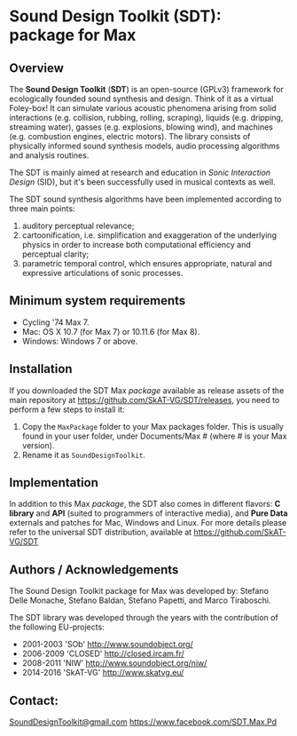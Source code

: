 ﻿# Sound Design Toolkit (SDT): package for Max


## Overview
The **Sound Design Toolkit** (**SDT**) is an open-source (GPLv3) framework for
ecologically founded sound synthesis and design. Think of it as a virtual
Foley-box!
It can simulate various acoustic phenomena arising from solid interactions
(e.g. collision, rubbing, rolling, scraping), liquids (e.g. dripping, streaming
water), gasses (e.g. explosions, blowing wind), and machines (e.g. combustion
engines, electric motors).
The library consists of physically informed sound synthesis models, audio
processing algorithms and analysis routines.

The SDT is mainly aimed at research and education in *Sonic Interaction Design*
(SID), but it's been successfully used in musical contexts as well.

The SDT sound synthesis algorithms have been implemented according to three main
points:
1. auditory perceptual relevance;
2. cartoonification, i.e. simplification and exaggeration of the underlying
physics in order to increase both computational efficiency and perceptual
clarity;
3. parametric temporal control, which ensures appropriate, natural and
expressive articulations of sonic processes.


## Minimum system requirements
- Cycling '74 Max 7.
- Mac: OS X 10.7 (for Max 7) or 10.11.6 (for Max 8).
- Windows: Windows 7 or above.


## Installation
If you downloaded the SDT Max *package* available as release assets of the main
repository at https://github.com/SkAT-VG/SDT/releases, you need to perform a few
steps to install it:
1. Copy the `MaxPackage` folder to your Max packages folder. This is usually
found in your user folder, under Documents/Max # (where # is your Max version).
2. Rename it as `SoundDesignToolkit`.


## Implementation
In addition to this Max *package*, the SDT also comes in different flavors:
**C library** and **API** (suited to programmers of interactive media), and
**Pure Data** externals and patches for Mac, Windows and Linux.
For more details please refer to the universal SDT distribution, available at
https://github.com/SkAT-VG/SDT


## Authors / Acknowledgements
The Sound Design Toolkit package for Max was developed by:
Stefano Delle Monache, Stefano Baldan, Stefano Papetti, and Marco Tiraboschi.

The SDT library was developed through the years with the contribution of the
following EU-projects:
 - 2001-2003 'SOb' http://www.soundobject.org/
 - 2006-2009 'CLOSED' http://closed.ircam.fr/
 - 2008-2011 'NIW' http://www.soundobject.org/niw/
 - 2014-2016 'SkAT-VG' http://www.skatvg.eu/


## Contact:
SoundDesignToolkit@gmail.com
https://www.facebook.com/SDT.Max.Pd
